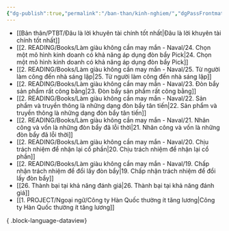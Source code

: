 ```yaml
---
{"dg-publish":true,"permalink":"/ban-than/kinh-nghiem/","dgPassFrontmatter":true}
---
```



- [[Bản thân/PTBT/Đâu là lời khuyên tài chính tốt nhất\|Đâu là lời khuyên tài chính tốt nhất]]
- [[2. READING/Books/Làm giàu không cần may mắn - Naval/24. Chọn một mô hình kinh doanh có khả năng áp dụng đòn bẩy Pick\|24. Chọn một mô hình kinh doanh có khả năng áp dụng đòn bẩy Pick]]
- [[2. READING/Books/Làm giàu không cần may mắn - Naval/25. Từ người làm công đến nhà sáng lập\|25. Từ người làm công đến nhà sáng lập]]
- [[2. READING/Books/Làm giàu không cần may mắn - Naval/23. Đòn bẩy sản phẩm rất công bằng\|23. Đòn bẩy sản phẩm rất công bằng]]
- [[2. READING/Books/Làm giàu không cần may mắn - Naval/22. Sản phẩm và truyền thông là những dạng đòn bẩy tân tiến\|22. Sản phẩm và truyền thông là những dạng đòn bẩy tân tiến]]
- [[2. READING/Books/Làm giàu không cần may mắn - Naval/21. Nhân công và vốn là những đòn bẩy đã lỗi thời\|21. Nhân công và vốn là những đòn bẩy đã lỗi thời]]
- [[2. READING/Books/Làm giàu không cần may mắn - Naval/20. Chịu trách nhiệm để nhận lại cổ phần\|20. Chịu trách nhiệm để nhận lại cổ phần]]
- [[2. READING/Books/Làm giàu không cần may mắn - Naval/19. Chấp nhận trách nhiệm để đổi lấy đòn bẩy\|19. Chấp nhận trách nhiệm để đổi lấy đòn bẩy]]
- [[26. Thành bại tại khả năng đánh giá\|26. Thành bại tại khả năng đánh giá]]
- [[1. PROJECT/Ngoại ngữ/Công ty Hàn Quốc thường ít tăng lương\|Công ty Hàn Quốc thường ít tăng lương]]

{ .block-language-dataview}